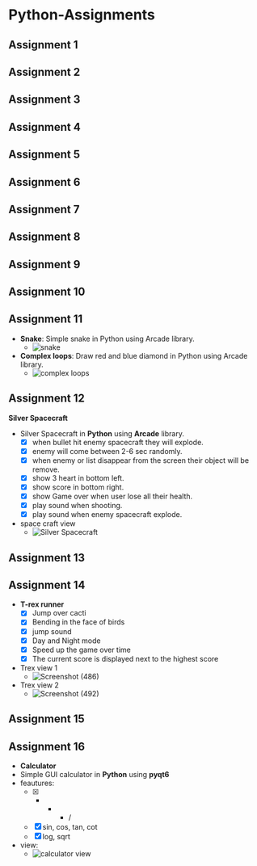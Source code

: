 # Python-Assignments

## Assignment 1
## Assignment 2
## Assignment 3
## Assignment 4
## Assignment 5
## Assignment 6
## Assignment 7
## Assignment 8
## Assignment 9
## Assignment 10
## Assignment 11
- **Snake**: Simple snake in Python using Arcade library.
  - ![snake](https://user-images.githubusercontent.com/77120507/132943026-db97476e-c84d-4034-b14b-6821727658cc.png)
- **Complex loops**: Draw red and blue diamond in Python using Arcade library.
  - ![complex loops](https://user-images.githubusercontent.com/77120507/132943114-41a644e1-865c-4ffe-964e-3681c0a4a668.png)
## Assignment 12
**Silver Spacecraft**
- Silver Spacecraft in **Python** using **Arcade** library.
  - [x] when bullet hit enemy spacecraft they will explode.
  - [x] enemy will come between 2-6 sec randomly.
  - [x] when enemy or list disappear from the screen their object will be remove.
  - [x] show 3 heart in bottom left.
  - [x] show score in bottom right.
  - [x] show Game over when user lose all their health.
  - [x] play sound when shooting.
  - [x] play sound when enemy spacecraft explode.
- space craft view 
  - ![Silver Spacecraft](https://user-images.githubusercontent.com/77120507/133397753-32b502ed-78c4-45ac-bb44-f09c2597d0e5.png)
## Assignment 13
## Assignment 14
- **T-rex runner**
  - [x] Jump over cacti
  - [x] Bending in the face of birds
  - [x] jump sound
  - [x] Day and Night mode
  - [x] Speed up the game over time
  - [x] The current score is displayed next to the highest score
- Trex view 1
  - ![Screenshot (486)](https://user-images.githubusercontent.com/77120507/134362351-3ae93ba5-b88b-4003-a292-37731621bb30.png)
- Trex view 2
  - ![Screenshot (492)](https://user-images.githubusercontent.com/77120507/134362477-bf5d6f8c-c886-4c80-9d0e-2e5e80f1b5d1.png)
## Assignment 15
## Assignment 16
- **Calculator**
- Simple GUI calculator in **Python** using **pyqt6**
- feautures:
  - [x] +  -  *  /
  - [x] sin, cos, tan, cot
  - [x] log, sqrt
- view:
  - ![calculator view](https://user-images.githubusercontent.com/77120507/135714897-cba6ec69-a3e1-4105-aee2-5ee9d70dc8c9.png)
